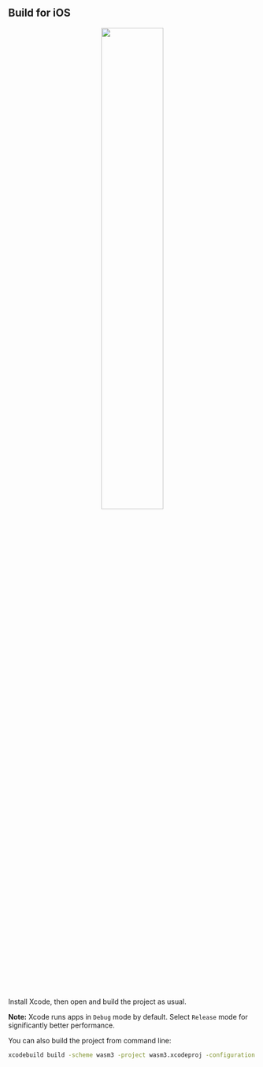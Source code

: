 ## Build for iOS

<p align="center"><img width="50%" src="https://github.com/wasm3/wasm3/raw/master/extra/screenshot-ios.png"></p>


Install Xcode, then open and build the project as usual.

**Note:** Xcode runs apps in `Debug` mode by default. Select `Release` mode for significantly better performance.

You can also build the project from command line:

```sh
xcodebuild build -scheme wasm3 -project wasm3.xcodeproj -configuration Release -destination 'platform=iOS Simulator,name=iPhone 11,OS=13.3'
```

